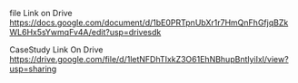 file Link on Drive 
https://docs.google.com/document/d/1bE0PRTpnUbXr1r7HmQnFhGfjqBZkWL6Hx5sYwmqFv4A/edit?usp=drivesdk

CaseStudy Link On Drive 
https://drive.google.com/file/d/1letNFDhTIxkZ3O61EhNBhupBntlyiIxl/view?usp=sharing
